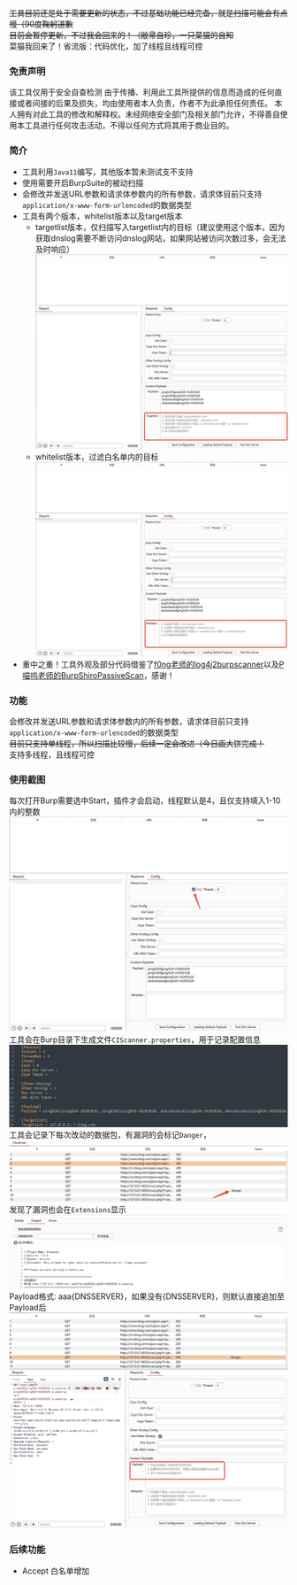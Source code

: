 ~~工具目前还是处于需要更新的状态，不过基础功能已经完备，就是扫描可能会有点慢（90度鞠躬道歉~~
<br />~~目前会暂停更新，不过我会回来的！（敝帚自珍，一只菜猫的自知~~
<br />菜猫我回来了！省流版：代码优化，加了线程且线程可控

### 免责声明
该工具仅用于安全自查检测
由于传播、利用此工具所提供的信息而造成的任何直接或者间接的后果及损失，均由使用者本人负责，作者不为此承担任何责任。
本人拥有对此工具的修改和解释权。未经网络安全部门及相关部门允许，不得善自使用本工具进行任何攻击活动，不得以任何方式将其用于商业目的。

### 简介
* 工具利用`Java11`编写，其他版本暂未测试支不支持
* 使用需要开启BurpSuite的被动扫描
* 会修改并发送URL参数和请求体参数内的所有参数，请求体目前只支持`application/x-www-form-urlencoded`的数据类型
* 工具有两个版本，whitelist版本以及target版本
	* targetlist版本，仅扫描写入targetlist内的目标（建议使用这个版本，因为获取dnslog需要不断访问dnslog网站，如果网站被访问次数过多，会无法及时响应）
![targetlist](./images/targetlist.jpg)
	* whitelist版本，过滤白名单内的目标
![whitelist](./images/whitelist.jpg)
* 重中之重！工具外观及部分代码借鉴了[f0ng老师的log4j2burpscanner](https://github.com/f0ng/log4j2burpscanner)以及[P喵呜老师的BurpShiroPassiveScan](https://github.com/pmiaowu/BurpShiroPassiveScan)，感谢！

### 功能
会修改并发送URL参数和请求体参数内的所有参数，请求体目前只支持`application/x-www-form-urlencoded`的数据类型
<br />~~目前只支持单线程，所以扫描比较慢，后续一定会改进（今日画大饼完成！~~
<br />支持多线程，且线程可控

### 使用截图
每次打开Burp需要选中Start，插件才会启动，线程默认是4，且仅支持填入1-10内的整数
<br />![设置页面](./images/1.jpg)
<br />工具会在Burp目录下生成文件`CIScanner.properties`，用于记录配置信息
<br />![CIScanner.properties](./images/2.jpg)
<br />工具会记录下每次改动的数据包，有漏洞的会标记`Danger`，
<br />![使用截图](./images/3.jpg)
<br />发现了漏洞也会在`Extensions`显示
<br />![发现漏洞](./images/4.jpg)
<br />Payload格式: aaa{DNSSERVER}，如果没有{DNSSERVER}，则默认直接追加至Payload后
<br />![Payload格式](./images/5.jpg)

### 后续功能
* Accept 白名单增加